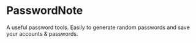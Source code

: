 # PasswordNote
A useful password tools. Easily to generate random passwords and save your accounts &amp; passwords.
